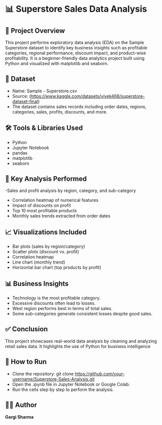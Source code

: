# 📊 Superstore Sales Data Analysis
## 📝 Project Overview
This project performs exploratory data analysis (EDA) on the Sample Superstore dataset to identify key business insights such as profitable categories, regional performance, discount impact, and product-wise profitability. It is a beginner-friendly data analytics project built using Python and visualized with matplotlib and seaborn.
## 📁 Dataset
- Name: Sample - Superstore.csv
- Source: (https://www.kaggle.com/datasets/vivek468/superstore-dataset-final)
- The dataset contains sales records including order dates, regions, categories, sales, profits, discounts, and more.
## 🛠️ Tools & Libraries Used
- Python
- Jupyter Notebook
- pandas
- matplotlib
- seaborn
## 📌 Key Analysis Performed
-Sales and profit analysis by region, category, and sub-category
- Correlation heatmap of numerical features
- Impact of discounts on profit
- Top 10 most profitable products
- Monthly sales trends extracted from order dates
## 📈 Visualizations Included
- Bar plots (sales by region/category)
- Scatter plots (discount vs. profit)
- Correlation heatmap
- Line chart (monthly trend)
- Horizontal bar chart (top products by profit)
## 📊 Business Insights
- Technology is the most profitable category.
- Excessive discounts often lead to losses.
- West region performs best in terms of total sales.
- Some sub-categories generate consistent losses despite good sales.
## ✅ Conclusion
This project showcases real-world data analysis by cleaning and analyzing retail sales data. It highlights the use of Python for business intelligence
## 🚀 How to Run
- Clone the repository:
git clone https://github.com/your-username/Superstore-Sales-Analysis.git
- Open the .ipynb file in Jupyter Notebook or Google Colab.
- Run the cells step by step to perform the analysis.
## 🙋‍♀️ Author
**Gargi Sharma**
